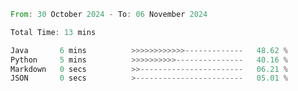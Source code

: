 <!--START_SECTION:waka-->

```rust
From: 30 October 2024 - To: 06 November 2024

Total Time: 13 mins

Java       6 mins          >>>>>>>>>>>>-------------   48.62 %
Python     5 mins          >>>>>>>>>>---------------   40.16 %
Markdown   0 secs          >>-----------------------   06.21 %
JSON       0 secs          >------------------------   05.01 %
```

<!--END_SECTION:waka-->
